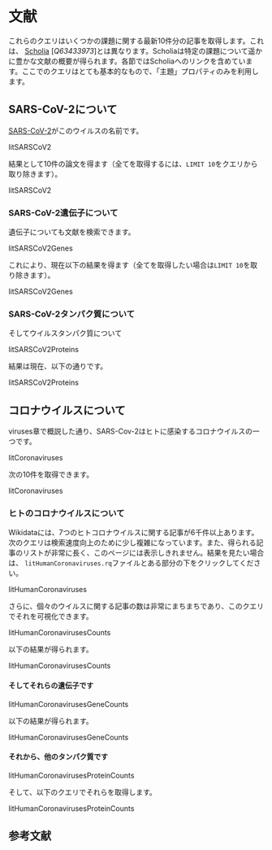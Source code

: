 # 文献

これらのクエリはいくつかの課題に関する最新10件分の<topic>記事</topic>を取得します。これは、 [Scholia](https://tools.wmflabs.org/scholia/) [<cite>Q63433973</cite>]とは異なります。Scholiaは特定の課題について遥かに豊かな<topic>文献</topic>の概要が得られます。各節ではScholiaへのリンクを含めています。ここでのクエリはとても基本的なもので、「主題」プロパティのみを利用します。

## SARS-CoV-2について

[SARS-CoV-2](https://tools.wmflabs.org/scholia/topic/Q82069695)がこのウイルスの名前です。

<sparql>litSARSCoV2</sparql>

結果として10件の論文を得ます（全てを取得するには、`LIMIT 10`をクエリから取り除きます）。

<out>litSARSCoV2</out>

### SARS-CoV-2遺伝子について

遺伝子についても文献を検索できます。

<sparql>litSARSCoV2Genes</sparql>

これにより、現在以下の結果を得ます（全てを取得したい場合は`LIMIT 10`を取り除きます）。

<out>litSARSCoV2Genes</out>

### SARS-CoV-2タンパク質について

そしてウイルスタンパク質について

<sparql>litSARSCoV2Proteins</sparql>

結果は現在、以下の通りです。

<out>litSARSCoV2Proteins</out>

## コロナウイルスについて

<xref>viruses</xref>章で概説した通り、SARS-Cov-2はヒトに感染するコロナウイルスの一つです。

<sparql>litCoronaviruses</sparql>

次の10件を取得できます。

<out>litCoronaviruses</out>

### ヒトのコロナウイルスについて

Wikidataには、7つのヒトコロナウイルスに関する記事が6千件以上あります。次のクエリは検索速度向上のために少し複雑になっています。また、得られる記事のリストが非常に長く、このページには表示しきれません。結果を見たい場合は、 `litHumanCoronaviruses.rq`ファイルとある部分の下をクリックしてください。

<sparql>litHumanCoronaviruses</sparql>

さらに、個々のウイルスに関する記事の数は非常にまちまちであり、このクエリでそれを可視化できます。

<sparql>litHumanCoronavirusesCounts</sparql>

以下の結果が得られます。

<out>litHumanCoronavirusesCounts</out>

#### そしてそれらの遺伝子です

<sparql>litHumanCoronavirusesGeneCounts</sparql>

以下の結果が得られます。

<out>litHumanCoronavirusesGeneCounts</out>

#### それから、他のタンパク質です

<sparql>litHumanCoronavirusesProteinCounts</sparql>

そして、以下のクエリでそれらを取得します。

<out>litHumanCoronavirusesProteinCounts</out>

## 参考文献

<references/>
